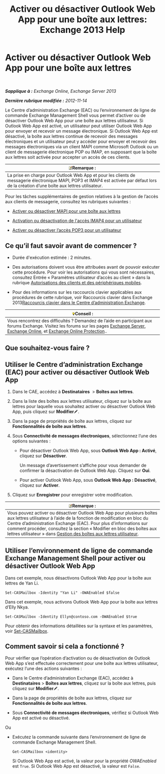 ﻿---
title: 'Activer ou désactiver Outlook Web App pour une boîte aux lettres: Exchange 2013 Help'
TOCTitle: Activer ou désactiver Outlook Web App pour une boîte aux lettres
ms:assetid: abc19646-6211-4f18-a060-e347452dcc53
ms:mtpsurl: https://technet.microsoft.com/fr-fr/library/Bb124124(v=EXCHG.150)
ms:contentKeyID: 50555471
ms.date: 04/24/2018
mtps_version: v=EXCHG.150
ms.translationtype: HT
---

# Activer ou désactiver Outlook Web App pour une boîte aux lettres

 

_**Sapplique à :** Exchange Online, Exchange Server 2013_

_**Dernière rubrique modifiée :** 2012-11-14_

Le Centre d’administration Exchange (EAC) ou l’environnement de ligne de commande Exchange Management Shell vous permet d’activer ou de désactiver Outlook Web App pour une boîte aux lettres utilisateur. Si Outlook Web App est activé, un utilisateur peut utiliser Outlook Web App pour envoyer et recevoir un message électronique. Si Outlook Web App est désactivé, la boîte aux lettres continue de recevoir des messages électroniques et un utilisateur peut y accéder pour envoyer et recevoir des messages électroniques via un client MAPI comme Microsoft Outlook ou un client de messagerie électronique POP ou IMAP, en supposant que la boîte aux lettres soit activée pour accepter un accès de ces clients.

<table>
<thead>
<tr class="header">
<th><img src="images/JJ159664.note(EXCHG.150).gif" title="Remarque" alt="Remarque" />Remarque :</th>
</tr>
</thead>
<tbody>
<tr class="odd">
<td>La prise en charge pour Outlook Web App et pour les clients de messagerie électronique MAPI, POP3 et IMAP4 est activée par défaut lors de la création d’une boîte aux lettres utilisateur.</td>
</tr>
</tbody>
</table>


Pour les tâches supplémentaires de gestion relatives à la gestion de l’accès aux clients de messagerie, consultez les rubriques suivantes :

  - [Activer ou désactiver MAPI pour une boîte aux lettres](enable-or-disable-mapi-for-a-mailbox-exchange-online-help.md)

  - [Activation ou désactivation de l'accès IMAP4 pour un utilisateur](enable-or-disable-imap4-access-for-a-user-exchange-2013-help.md)

  - [Activer ou désactiver l’accès POP3 pour un utilisateur](enable-or-disable-pop3-access-for-a-user-exchange-2013-help.md)

## Ce qu’il faut savoir avant de commencer ?

  - Durée d'exécution estimée : 2 minutes.

  - Des autorisations doivent vous être attribuées avant de pouvoir exécuter cette procédure. Pour voir les autorisations qui vous sont nécessaires, consultez Entrée « Paramètres utilisateur d’accès au client » dans la rubrique [Autorisations des clients et des périphériques mobiles](clients-and-mobile-devices-permissions-exchange-2013-help.md).

  - Pour des informations sur les raccourcis clavier applicables aux procédures de cette rubrique, voir Raccourcis clavier dans Exchange 2013[Raccourcis clavier dans le Centre d’administration Exchange](keyboard-shortcuts-in-the-exchange-admin-center-exchange-online-protection-help.md).

<table>
<thead>
<tr class="header">
<th><img src="images/Bb125224.tip(EXCHG.150).gif" title="Conseil" alt="Conseil" />Conseil :</th>
</tr>
</thead>
<tbody>
<tr class="odd">
<td>Vous rencontrez des difficultés ? Demandez de l’aide en participant aux forums Exchange. Visitez les forums sur les pages <a href="https://go.microsoft.com/fwlink/p/?linkid=60612">Exchange Server</a>, <a href="https://go.microsoft.com/fwlink/p/?linkid=267542">Exchange Online</a>, et <a href="https://go.microsoft.com/fwlink/p/?linkid=285351">Exchange Online Protection</a>..</td>
</tr>
</tbody>
</table>


## Que souhaitez-vous faire ?

## Utiliser le Centre d’administration Exchange (EAC) pour activer ou désactiver Outlook Web App

1.  Dans le CAE, accédez à **Destinataires**  \> **Boîtes aux lettres**.

2.  Dans la liste des boîtes aux lettres utilisateur, cliquez sur la boîte aux lettres pour laquelle vous souhaitez activer ou désactiver Outlook Web App, puis cliquez sur **Modifier**![Icône Modifier](images/Bb124582.6f53ccb2-1f13-4c02-bea0-30690e6ea71d(EXCHG.150).gif "Icône Modifier").

3.  Dans la page de propriétés de boîte aux lettres, cliquez sur **Fonctionnalités de boîte aux lettres**.

4.  Sous **Connectivité de messages électroniques**, sélectionnez l’une des options suivantes :
    
      - Pour désactiver Outlook Web App, sous **Outlook Web App : Activé**, cliquez sur **Désactiver**.
        
        Un message d’avertissement s’affiche pour vous demander de confirmer la désactivation de Outlook Web App. Cliquez sur **Oui**.
    
      - Pour activer Outlook Web App, sous **Outlook Web App : Désactivé**, cliquez sur **Activer**.

5.  Cliquez sur **Enregistrer** pour enregistrer votre modification.

<table>
<thead>
<tr class="header">
<th><img src="images/JJ159664.note(EXCHG.150).gif" title="Remarque" alt="Remarque" />Remarque :</th>
</tr>
</thead>
<tbody>
<tr class="odd">
<td>Vous pouvez activer ou désactiver Outlook Web App pour plusieurs boîtes aux lettres utilisateur à l’aide de la fonction de modification en bloc du Centre d’administration Exchange (EAC). Pour plus d’informations sur comment procéder, consultez la section « Modifier en bloc des boîtes aux lettres utilisateur » dans <a href="manage-user-mailboxes-exchange-2013-help.md">Gestion des boîtes aux lettres utilisateur</a>.</td>
</tr>
</tbody>
</table>


## Utiliser l’environnement de ligne de commande Exchange Management Shell pour activer ou désactiver Outlook Web App

Dans cet exemple, nous désactivons Outlook Web App pour la boîte aux lettres de Yan Li.

    Set-CASMailbox -Identity "Yan Li" -OWAEnabled $false

Dans cet exemple, nous activons Outlook Web App pour la boîte aux lettres d’Elly Nkya.

    Set-CASMailbox -Identity Ellyn@contoso.com -OWAEnabled $true

Pour obtenir des informations détaillées sur la syntaxe et les paramètres, voir [Set-CASMailbox](https://technet.microsoft.com/fr-fr/library/bb125264\(v=exchg.150\)).

## Comment savoir si cela a fonctionné ?

Pour vérifier que l’opération d’activation ou de désactivation de Outlook Web App s’est effectuée correctement pour une boîte aux lettres utilisateur, exécutez l’une des actions suivantes :

  - Dans le Centre d’administration Exchange (EAC), accédez à **Destinataires** \> **Boîtes aux lettres**, cliquez sur la boîte aux lettres, puis cliquez sur **Modifier**![Icône Modifier](images/Bb124582.6f53ccb2-1f13-4c02-bea0-30690e6ea71d(EXCHG.150).gif "Icône Modifier").

  - Dans la page de propriétés de boîte aux lettres, cliquez sur **Fonctionnalités de boîte aux lettres**.

  - Sous **Connectivité de messages électroniques**, vérifiez si Outlook Web App est activé ou désactivé.

Ou

  - Exécutez la commande suivante dans l’environnement de ligne de commande Exchange Management Shell.
    
        Get-CASMailbox <identity>
    
    Si Outlook Web App est activé, la valeur pour la propriété *OWAEnabled* est `True`. Si Outlook Web App est désactivé, la valeur est `False`.

